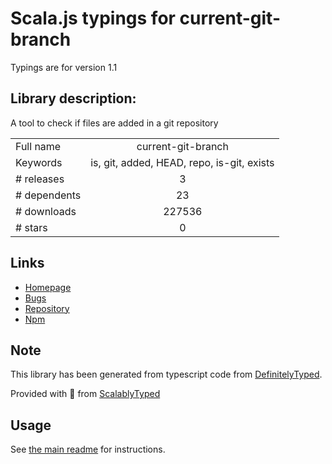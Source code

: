 
# Scala.js typings for current-git-branch

Typings are for version 1.1

## Library description:
A tool to check if files are added in a git repository

|                    |                 |
| ------------------ | :-------------: |
| Full name          | current-git-branch |
| Keywords           | is, git, added, HEAD, repo, is-git, exists |
| # releases         | 3 |
| # dependents       | 23 |
| # downloads        | 227536 |
| # stars            | 0 |

## Links
- [Homepage](https://github.com/JPeer264/node-current-git-branch#readme)
- [Bugs](https://github.com/JPeer264/node-current-git-branch/issues)
- [Repository](https://github.com/JPeer264/node-current-git-branch)
- [Npm](https://www.npmjs.com/package/current-git-branch)
    


## Note
This library has been generated from typescript code from [DefinitelyTyped](https://definitelytyped.org).

Provided with :purple_heart: from [ScalablyTyped](https://github.com/oyvindberg/ScalablyTyped)

## Usage
See [the main readme](../../readme.md) for instructions.


